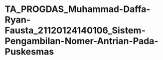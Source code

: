 # TA_PROGDAS_Muhammad-Daffa-Ryan-Fausta_21120124140106_Sistem-Pengambilan-Nomer-Antrian-Pada-Puskesmas